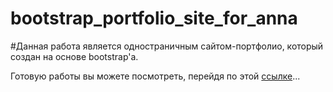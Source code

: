 # bootstrap_portfolio_site_for_anna

#Данная работа является одностраничным сайтом-портфолио, который создан на основе bootstrap'a.

Готовую работы вы можете посмотреть, перейдя по этой [ссылке](https://shadowhd-bit.github.io/bootstrap_portfolio_site_for_anna/)...
